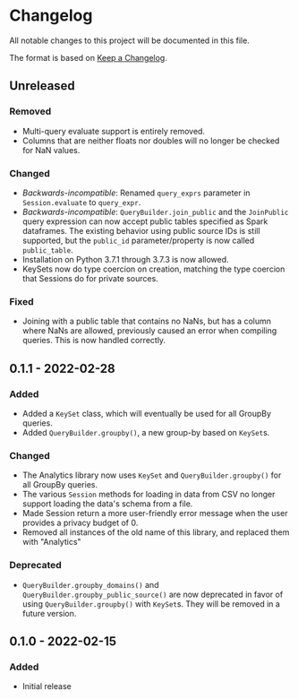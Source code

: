 # Changelog
All notable changes to this project will be documented in this file.

The format is based on [Keep a Changelog](https://keepachangelog.com/en/1.0.0/).

## Unreleased
### Removed
- Multi-query evaluate support is entirely removed.
- Columns that are neither floats nor doubles will no longer be checked for NaN values.

### Changed
- *Backwards-incompatible*: Renamed `query_exprs` parameter in `Session.evaluate` to `query_expr`.
- *Backwards-incompatible*: `QueryBuilder.join_public` and the `JoinPublic` query expression can now accept public tables specified as Spark dataframes. The existing behavior using public source IDs is still supported, but the `public_id` parameter/property is now called `public_table`.
- Installation on Python 3.7.1 through 3.7.3 is now allowed.
- KeySets now do type coercion on creation, matching the type coercion that Sessions do for private sources.


### Fixed
- Joining with a public table that contains no NaNs, but has a column where NaNs are allowed, previously caused an error when compiling queries. This is now handled correctly.

## 0.1.1 - 2022-02-28
### Added
- Added a `KeySet` class, which will eventually be used for all GroupBy queries.
- Added `QueryBuilder.groupby()`, a new group-by based on `KeySet`s.

### Changed
- The Analytics library now uses `KeySet` and `QueryBuilder.groupby()` for all
  GroupBy queries.
- The various `Session` methods for loading in data from CSV no longer support loading the data's schema from a file.
- Made Session return a more user-friendly error message when the user provides  a privacy budget of 0.
- Removed all instances of the old name of this library, and replaced them with "Analytics"

### Deprecated
- `QueryBuilder.groupby_domains()` and `QueryBuilder.groupby_public_source()` are now deprecated in favor of using `QueryBuilder.groupby()` with `KeySet`s.
  They will be removed in a future version.

## 0.1.0 - 2022-02-15
### Added
- Initial release
